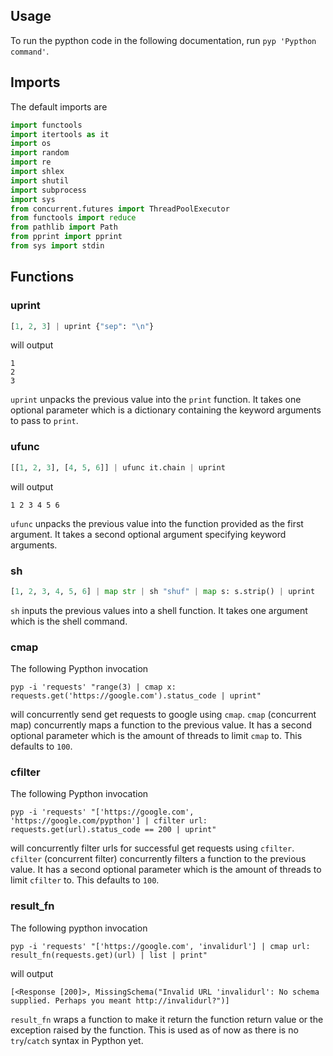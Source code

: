 ## Usage

To run the pypthon code in the following documentation, run ``pyp 'Pypthon command'``.

## Imports

The default imports are

```python
import functools
import itertools as it
import os
import random
import re
import shlex
import shutil
import subprocess
import sys
from concurrent.futures import ThreadPoolExecutor
from functools import reduce
from pathlib import Path
from pprint import pprint
from sys import stdin
```

## Functions

### uprint

```python
[1, 2, 3] | uprint {"sep": "\n"}
```
will output
```
1
2
3
```

``uprint`` unpacks the previous value into the ``print`` function. It takes one optional parameter which is a dictionary containing the keyword arguments to pass to ``print``.

### ufunc

```python
[[1, 2, 3], [4, 5, 6]] | ufunc it.chain | uprint
```
will output
```
1 2 3 4 5 6
```

``ufunc`` unpacks the previous value into the function provided as the first argument. It takes a second optional argument specifying keyword arguments.

### sh

```python
[1, 2, 3, 4, 5, 6] | map str | sh "shuf" | map s: s.strip() | uprint
```

``sh`` inputs the previous values into a shell function. It takes one argument which is the shell command.

### cmap

The following Pypthon invocation

```
pyp -i 'requests' "range(3) | cmap x: requests.get('https://google.com').status_code | uprint"
```

will concurrently send get requests to google using ``cmap``. ``cmap`` (concurrent map) concurrently maps a function to the previous value. It has a second optional parameter which is the amount of threads to limit ``cmap`` to. This defaults to ``100``.

### cfilter

The following Pypthon invocation

```
pyp -i 'requests' "['https://google.com', 'https://google.com/pypthon'] | cfilter url: requests.get(url).status_code == 200 | uprint"
```

will concurrently filter urls for successful get requests using ``cfilter``. ``cfilter`` (concurrent filter) concurrently filters a function to the previous value. It has a second optional parameter which is the amount of threads to limit ``cfilter`` to. This defaults to ``100``.


### result_fn

The following pypthon invocation

```
pyp -i 'requests' "['https://google.com', 'invalidurl'] | cmap url: result_fn(requests.get)(url) | list | print"
```
will output
```
[<Response [200]>, MissingSchema("Invalid URL 'invalidurl': No schema supplied. Perhaps you meant http://invalidurl?")]
```

``result_fn`` wraps a function to make it return the function return value or the exception raised by the function. This is used as of now as there is no ``try``/``catch`` syntax in Pypthon yet.
